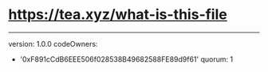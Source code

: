 # https://tea.xyz/what-is-this-file
---
version: 1.0.0
codeOwners:
  - '0xF891cCdB6EEE506f028538B49682588FE89d9f61'
quorum: 1
